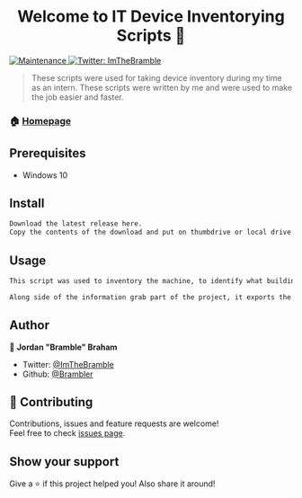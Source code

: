 <h1 align="center">Welcome to IT Device Inventorying Scripts 👋</h1>
<p>
  <a href="https://github.com/kefranabg/readme-md-generator/graphs/commit-activity">
    <img alt="Maintenance" src="https://img.shields.io/badge/Maintained%3F-yes-green.svg" target="_blank" />
  </a>
  <a href="https://twitter.com/ImTheBramble">
    <img alt="Twitter: ImTheBramble" src="https://img.shields.io/twitter/follow/ImTheBramble.svg?style=social" target="_blank" />
  </a>
</p>

> These scripts were used for taking device inventory during my time as an intern. These scripts were written by me and were used to make the job easier and faster.

### 🏠 [Homepage](https://github.com/Brambler)

## Prerequisites

- Windows 10

## Install
```sh
Download the latest release here.
Copy the contents of the download and put on thumbdrive or local drive.
```

## Usage
```sh
This script was used to inventory the machine, to identify what building/room/department/..etc. It also grabs the IP, Mac Address, Host Name. It also checks to see if the machine was on our AD system, as well if it had our Anti-Virus installed on the machine.

Along side of the information grab part of the project, it exports the data into CSV's for each machine and then combines the CSV's of the machines into one CSV file. This is in place for further down the road of if possible automation of submitting this information into the inventory forum that was used to log the machines.
```

## Author
👤 **Jordan &#34;Bramble&#34; Braham**

* Twitter: [@ImTheBramble](https://twitter.com/ImTheBramble)
* Github: [@Brambler](https://github.com/Brambler)

## 🤝 Contributing
Contributions, issues and feature requests are welcome!<br />Feel free to check [issues page](https://github.com/Brambler/BrambleBot.js/issues).

## Show your support
Give a ⭐️ if this project helped you! Also share it around!
